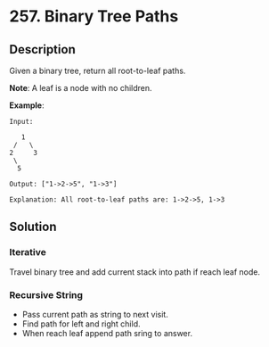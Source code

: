 # 257. Binary Tree Paths

## Description

Given a binary tree, return all root-to-leaf paths.

**Note**: A leaf is a node with no children.

**Example**:

```
Input:

   1
 /   \
2     3
 \
  5

Output: ["1->2->5", "1->3"]

Explanation: All root-to-leaf paths are: 1->2->5, 1->3
```

## Solution

### Iterative

Travel binary tree and add current stack into path if reach leaf node.

### Recursive String

* Pass current path as string to next visit.
* Find path for left and right child.
* When reach leaf append path sring to answer.
